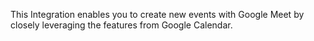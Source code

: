 This Integration enables you to create new events with Google Meet by closely leveraging the features from Google Calendar.